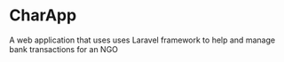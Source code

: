 # CharApp
A web application that uses uses Laravel framework to help and manage bank transactions for an NGO
